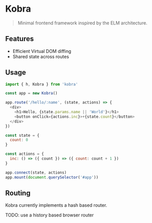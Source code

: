 # Kobra
> Minimal frontend framework inspired by the ELM architecture.

## Features
- Efficient Virtual DOM diffing
- Shared state across routes

## Usage
```js
import { h, Kobra } from 'kobra'

const app = new Kobra()

app.route('/hello/:name', (state, actions) => {
  <div>
    <h1>Hello, {state.params.name || 'World'}</h1>
    <button onClick={actions.inc}>+{state.count}</button>
  </div>
})

const state = {
  count: 0
}

const actions = {
  inc: () => ({ count }) => ({ count: count + 1 })
}

app.connect(state, actions)
app.mount(document.querySelector('#app'))
```

## Routing
Kobra currently implements a hash based router.

TODO: use a history based browser router
